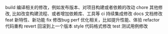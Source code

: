 build	编译相关的修改，例如发布版本、对项目构建或者依赖的改动
chore	其他修改, 比如改变构建流程、或者增加依赖库、工具等
ci 持续集成修改
docs 文档修改
feat 新特性、新功能
fix 修改bug
perf 优化相关，比如提升性能、体验
refactor 代码重构
revert 回滚到上一个版本
style 代码格式修改
test 测试用例修改